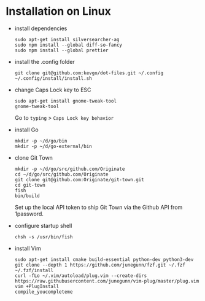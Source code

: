 # Installation on Linux

- install dependencies

      sudo apt-get install silversearcher-ag
      sudo npm install --global diff-so-fancy
      sudo npm install --global prettier
    
- install the .config folder

      git clone git@github.com:kevgo/dot-files.git ~/.config
      ~/.config/install/install.sh

- change Caps Lock key to ESC

      sudo apt-get install gnome-tweak-tool
      gnome-tweak-tool
  
  Go to `typing` > `Caps Lock key behavior`


- install Go

      mkdir -p ~/d/go/bin
      mkdir -p ~/d/go-external/bin
    
- clone Git Town

      mkdir -p ~/d/go/src/github.com/Originate
      cd ~/d/go/src/github.com/Originate
      git clone git@github.com:Originate/git-town.git
      cd git-town
      fish
      bin/build

  Set up the local API token to ship Git Town via the Github API from 1password.

- configure startup shell

      chsh -s /usr/bin/fish
    
- install Vim

      sudo apt-get install cmake build-essential python-dev python3-dev
      git clone --depth 1 https://github.com/junegunn/fzf.git ~/.fzf
      ~/.fzf/install
      curl -fLo ~/.vim/autoload/plug.vim --create-dirs https://raw.githubusercontent.com/junegunn/vim-plug/master/plug.vim
      vim +PlugInstall
      compile_youcompleteme
